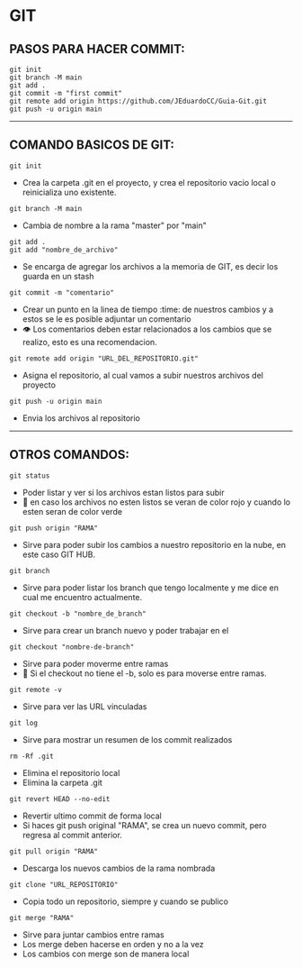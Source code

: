 # GIT
## PASOS PARA HACER COMMIT:
```
git init
git branch -M main
git add .
git commit -m "first commit"
git remote add origin https://github.com/JEduardoCC/Guia-Git.git
git push -u origin main
```
***
## COMANDO BASICOS DE GIT:

```
git init
```
- Crea la carpeta .git en el proyecto, y crea el repositorio vacio local o reinicializa uno existente.
```
git branch -M main
```
- Cambia de nombre a la rama "master" por "main"

```
git add .
git add "nombre_de_archivo"
```
- Se encarga de agregar los archivos a la memoria de GIT, es decir los guarda en un stash
```
git commit -m "comentario"
```
- Crear un punto en la linea de tiempo :time: de nuestros cambios y a estos se le es posible adjuntar un comentario
- :eye: Los comentarios deben estar relacionados a los cambios que se realizo, esto es una recomendacion.

```
git remote add origin "URL_DEL_REPOSITORIO.git"
```
- Asigna el repositorio, al cual vamos a subir nuestros archivos del proyecto

```
git push -u origin main
```
- Envia los archivos al repositorio
***

## OTROS COMANDOS:
```
git status
```
- Poder listar y ver si los archivos estan listos para subir 
- :eyes: en caso los archivos no esten listos se veran de color rojo y cuando lo esten seran de color verde
```
git push origin "RAMA"
```
- Sirve para poder subir los cambios a nuestro repositorio en la nube, en este caso GIT HUB.
```
git branch
```
- Sirve para poder listar los branch que tengo localmente y me dice en cual me encuentro actualmente.
```
git checkout -b "nombre_de_branch"
```
- Sirve para crear un branch nuevo y poder trabajar en el
```
git checkout "nombre-de-branch"
```
- Sirve para poder moverme entre ramas
- :eyes: Si el checkout no tiene el -b, solo es para moverse entre ramas.
```
git remote -v
```
- Sirve para ver las URL vinculadas
```
git log
```
- Sirve para mostrar un resumen de los commit realizados
```
rm -Rf .git
```
- Elimina el repositorio local
- Elimina la carpeta .git
```
git revert HEAD --no-edit
```
- Revertir ultimo commit de forma local
- Si haces git push original "RAMA", se crea un nuevo commit, pero regresa al commit anterior.
```
git pull origin "RAMA"
```
 - Descarga los nuevos cambios de la rama nombrada   
```
git clone "URL_REPOSITORIO"
``` 
- Copia todo un repositorio, siempre y cuando se publico
```
git merge "RAMA"
```
- Sirve para juntar cambios entre ramas
- Los merge deben hacerse en orden y no a la vez
- Los cambios con merge son de manera local

